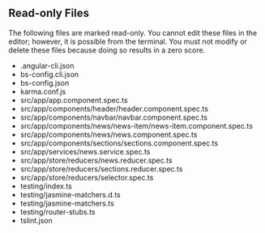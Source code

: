 ## Read-only Files
The following files are marked read-only. You cannot edit these files
in the editor; however, it is possible from the terminal. You must not
modify or delete these files because doing so results in a zero score.

* .angular-cli.json
* bs-config.cli.json
* bs-config.json
* karma.conf.js
* src/app/app.component.spec.ts
* src/app/components/header/header.component.spec.ts
* src/app/components/navbar/navbar.component.spec.ts
* src/app/components/news/news-item/news-item.component.spec.ts
* src/app/components/news/news.component.spec.ts
* src/app/components/sections/sections.component.spec.ts
* src/app/services/news.service.spec.ts
* src/app/store/reducers/news.reducer.spec.ts
* src/app/store/reducers/sections.reducer.spec.ts
* src/app/store/reducers/selector.spec.ts
* testing/index.ts
* testing/jasmine-matchers.d.ts
* testing/jasmine-matchers.ts
* testing/router-stubs.ts
* tslint.json